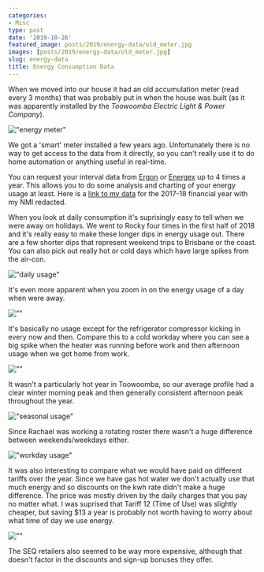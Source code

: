 ```yaml
---
categories:
- Misc
type: post
date: '2019-10-26'
featured_image: posts/2019/energy-data/old_meter.jpg
images: [posts/2019/energy-data/old_meter.jpg]
slug: energy-data
title: Energy Consumption Data
---
```


When we moved into our house it had an old accumulation meter (read every 3 months) that was probably put in when the house was built (as it was apparently installed by the *Toowoomba Electric Light & Power Company*).

!["energy meter"](old_meter.jpg)

We got a 'smart' meter installed a few years ago. Unfortunately there is no way to get access to the data from it directly, so you can't really use it to do home automation or anything useful in real-time.

You can request your interval data from [Ergon](https://www.ergon.com.au/network/connections/metering/accessing-your-metering-data) or [Energex](https://www.energex.com.au/home/our-services/meters/accessing-your-metering-data) up to 4 times a year. This allows you to do some analysis and charting of your energy usage at least. Here is a [link to my data](xxxxxxxxxx_20170701_20180630_20180906143230_ERGONETP_DETAILED.csv) for the 2017-18 financial year with my NMI redacted.

When you look at daily consumption it's suprisingly easy to tell when we were away on holidays. We went to Rocky four times in the first half of 2018 and it's really easy to make these longer dips in energy usage out. There are a few shorter dips that represent weekend trips to Brisbane or the coast. You can also pick out really hot or cold days which have large spikes from the air-con.

!["daily usage"](energy-daily.jpg)

It's even more apparent when you zoom in on the energy usage of a day when were away.

![""](energy-not-home.jpg)

It's basically no usage except for the refrigerator compressor kicking in every now and then. Compare this to a cold workday where you can see a big spike when the heater was running before work and then afternoon usage when we got home from work.

![""](energy-cold-day.jpg)

It wasn't a particularly hot year in Toowoomba, so our average profile had a clear winter morning peak and then generally consistent afternoon peak throughout the year.

!["seasonal usage"](energy-seasonal.jpg)

Since Rachael was working a rotating roster there wasn't a huge difference between weekends/weekdays either.

!["workday usage"](energy-workday.jpg)

It was also interesting to compare what we would have paid on different tariffs over the year. Since we have gas hot water we don't actually use that much energy and so discounts on the kwh rate didn't make a huge difference. The price was mostly driven by the daily charges that you pay no matter what. I was suprised that Tariff 12 (Time of Use) was slightly cheaper, but saving $13 a year is probably not worth having to worry about what time of day we use energy. 

![""](energy-bills.jpg)

The SEQ retailers also seemed to be way more expensive, although that doesn't factor in the discounts and sign-up bonuses they offer.

